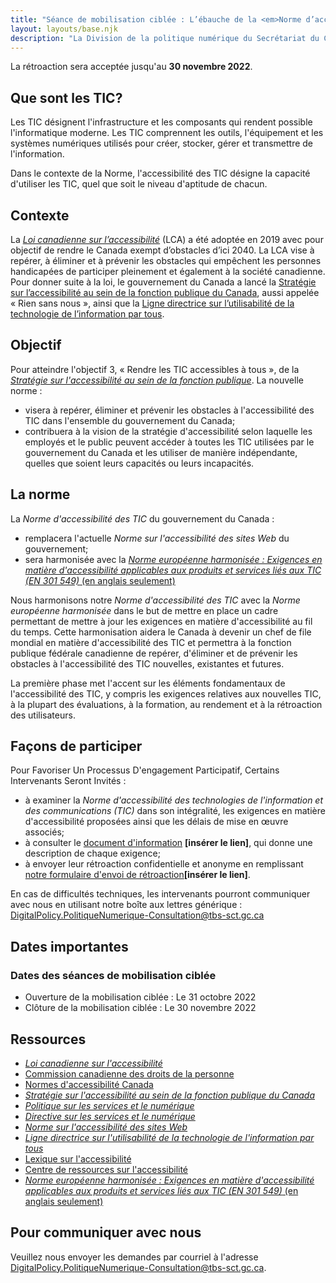```yaml
---
title: "Séance de mobilisation ciblée : L’ébauche de la <em>Norme d’accessibilité des technologies de l’information et des communications (<abbr>TIC</abbr>)</em>"
layout: layouts/base.njk
description: "La Division de la politique numérique du Secrétariat du Conseil du Trésor souhaite obtenir des renseignements ciblés sur la première phase de la <em>Norme d’accessibilité des technologies de l’information et des communications (<abbr>TIC</abbr>)</em>. Ce site Web est l’endroit où vous pouvez fournir une rétroaction pour aider à rendre les <abbr>TIC</abbr> du gouvernement du Canada utilisables par tous."
---
```

La rétroaction sera acceptée jusqu'au **30 novembre 2022**.

## Que sont les <abbr>TIC</abbr>?

Les <abbr>TIC</abbr> désignent l'infrastructure et les composants qui rendent possible l'informatique moderne. Les <abbr>TIC</abbr> comprennent les outils, l'équipement et les systèmes numériques utilisés pour créer, stocker, gérer et transmettre de l'information.

Dans le contexte de la Norme, l'accessibilité des <abbr>TIC</abbr> désigne la capacité d'utiliser les <abbr>TIC</abbr>, quel que soit le niveau d'aptitude de chacun.

## Contexte

La [_Loi canadienne sur l’accessibilité_](https://laws-lois.justice.gc.ca/fra/lois/a-0.6/index.html) (<abbr>LCA</abbr>) a été adoptée en 2019 avec pour objectif de rendre le Canada exempt d’obstacles d’ici 2040. La <abbr>LCA</abbr> vise à repérer, à éliminer et à prévenir les obstacles qui empêchent les personnes handicapées de participer pleinement et également à la société canadienne. Pour donner suite à la loi, le gouvernement du Canada a lancé la [Stratégie sur l’accessibilité au sein de la fonction publique du Canada](https://www.canada.ca/fr/gouvernement/fonctionpublique/mieux-etre-inclusion-diversite-fonction-publique/diversite-equite-matiere-emploi/accessibilite-fonction-publique/strategie-accessibilite-fonction-publique-tdm.html), aussi appelée «&nbsp;Rien sans nous&nbsp;», ainsi que la [Ligne directrice sur l’utilisabilité de la technologie de l’information par tous](https://www.tbs-sct.canada.ca/pol/doc-fra.aspx?id=32620).

## Objectif

Pour atteindre l'objectif 3, «&nbsp;Rendre les <abbr>TIC</abbr> accessibles à tous&nbsp;», de la [_Stratégie sur l'accessibilité au sein de la fonction publique_](https://www.canada.ca/fr/gouvernement/fonctionpublique/mieux-etre-inclusion-diversite-fonction-publique/diversite-equite-matiere-emploi/accessibilite-fonction-publique/strategie-accessibilite-fonction-publique-tdm.html). La nouvelle norme :

- visera à repérer, éliminer et prévenir les obstacles à l'accessibilité des <abbr>TIC</abbr> dans l'ensemble du gouvernement du Canada;
- contribuera à la vision de la stratégie d'accessibilité selon laquelle les employés et le public peuvent accéder à toutes les <abbr>TIC</abbr> utilisées par le gouvernement du Canada et les utiliser de manière indépendante, quelles que soient leurs capacités ou leurs incapacités.

## La norme

La _Norme d'accessibilité des <abbr>TIC</abbr>_ du gouvernement du Canada :

- remplacera l'actuelle _Norme sur l'accessibilité des sites Web_ du gouvernement;
- sera harmonisée avec la <a href="https://www.etsi.org/deliver/etsi_en/301500_301599/301549/03.02.01_60/en_301549v030201p.pdf" hreflang="en"><em>Norme européenne harmonisée : Exigences en matière d'accessibilité applicables aux produits et services liés aux <abbr>TIC</abbr> (EN 301 549)</em> (en anglais seulement)</a>

Nous harmonisons notre _Norme d'accessibilité des <abbr>TIC</abbr>_ avec la _Norme européenne harmonisée_ dans le but de mettre en place un cadre permettant de mettre à jour les exigences en matière d'accessibilité au fil du temps. Cette harmonisation aidera le Canada à devenir un chef de file mondial en matière d'accessibilité des <abbr>TIC</abbr> et permettra à la fonction publique fédérale canadienne de repérer, d'éliminer et de prévenir les obstacles à l'accessibilité des <abbr>TIC</abbr> nouvelles, existantes et futures.

La première phase met l'accent sur les éléments fondamentaux de l'accessibilité des <abbr>TIC</abbr>, y compris les exigences relatives aux nouvelles <abbr>TIC</abbr>, à la plupart des évaluations, à la formation, au rendement et à la rétroaction des utilisateurs.

## Façons de participer

Pour Favoriser Un Processus D'engagement Participatif, Certains Intervenants Seront Invités :

- à examiner la _Norme d'accessibilité des technologies de l'information et des communications (<abbr>TIC</abbr>)_ dans son intégralité, les exigences en matière d'accessibilité proposées ainsi que les délais de mise en œuvre associés;
- à consulter le [document d'information](#) **\[insérer le lien\]**, qui donne une description de chaque exigence;
- à envoyer leur rétroaction confidentielle et anonyme en remplissant [notre formulaire d'envoi de rétroaction](#)**\[insérer le lien\]**.

En cas de difficultés techniques, les intervenants pourront communiquer avec nous en utilisant notre boîte aux lettres générique : [DigitalPolicy.PolitiqueNumerique-Consultation@tbs-sct.gc.ca](mailto:DigitalPolicy.PolitiqueNumerique-Consultation@tbs-sct.gc.ca)

## Dates importantes

### Dates des séances de mobilisation ciblée

- Ouverture de la mobilisation ciblée : Le <time datetime="2022-10-31">31 octobre 2022</time>
- Clôture de la mobilisation ciblée : Le <time datetime="2022-11-30">30 novembre 2022</time>

## Ressources

- [_Loi canadienne sur l'accessibilité_](https://laws-lois.justice.gc.ca/fra/lois/A-0.6/)
- [Commission canadienne des droits de la personne](https://www.accessibilitychrc.ca/fr/nous-pouvons-vous-aider)
- [Normes d'accessibilité Canada](https://accessibilite.canada.ca/)
- [_Stratégie sur l'accessibilité au sein de la fonction publique du Canada_](https://www.canada.ca/fr/gouvernement/fonctionpublique/mieux-etre-inclusion-diversite-fonction-publique/diversite-equite-matiere-emploi/accessibilite-fonction-publique/strategie-accessibilite-fonction-publique-tdm.html)
- [_Politique sur les services et le numérique_](https://www.tbs-sct.gc.ca/pol/doc-fra.aspx?id=32603)
- [_Directive sur les services et le numérique_](https://www.tbs-sct.canada.ca/pol/doc-fra.aspx?id=32601)
- [_Norme sur l'accessibilité des sites Web_](https://www.tbs-sct.canada.ca/pol/doc-fra.aspx?id=23601)
- [_Ligne directrice sur l'utilisabilité de la technologie de l'information par tous_](https://www.tbs-sct.canada.ca/pol/doc-fra.aspx?id=32620)
- [Lexique sur l'accessibilité](https://www.btb.termiumplus.gc.ca/publications/accessibilite-accessibility-fra.html)
- [Centre de ressources sur l'accessibilité](https://www.canada.ca/fr/emploi-developpement-social/programmes/invalidite/cra.html)
- <a href="https://www.etsi.org/deliver/etsi_en/301500_301599/301549/03.02.01_60/en_301549v030201p.pdf" hreflang="en"><em>Norme européenne harmonisée : Exigences en matière d'accessibilité applicables aux produits et services liés aux <abbr>TIC</abbr> (EN 301 549)</em> (en anglais seulement)</a>

## Pour communiquer avec nous
Veuillez nous envoyer les demandes par courriel à l'adresse [DigitalPolicy.PolitiqueNumerique-Consultation@tbs-sct.gc.ca](mailto:DigitalPolicy.PolitiqueNumerique-Consultation@tbs-sct.gc.ca).

